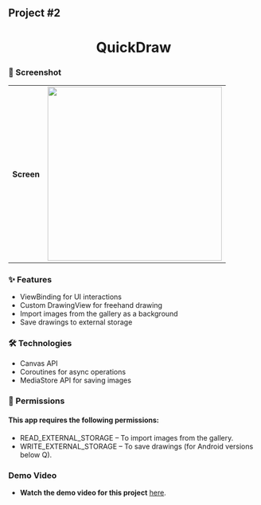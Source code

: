 ## Project #2

<div align="center">
  <h1>QuickDraw</h1>
</div>

### 📱 Screenshot
<table>
    <th> Screen</th>
    <td><img src="https://github.com/user-attachments/assets/385a2e48-2cdb-46a1-add2-e256d6ede47e" width="350"></td>
</table>

### ✨ Features
- ViewBinding for UI interactions  
- Custom DrawingView for freehand drawing
- Import images from the gallery as a background
- Save drawings to external storage
### 🛠️ Technologies
- Canvas API
- Coroutines for async operations
- MediaStore API for saving images

### 📜 Permissions
#### This app requires the following permissions:
- READ_EXTERNAL_STORAGE – To import images from the gallery.
- WRITE_EXTERNAL_STORAGE – To save drawings (for Android versions below Q).

### Demo Video
- **Watch the demo video for this project** [here](https://vimeo.com/1059115776).
